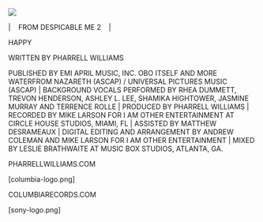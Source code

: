 <!DOCTYPE html>
<html lang="en">
    <head>
            <title>
                <h1>PHARRELL WILLIAMS</h1>
                    <h2>HAPPY</h2>
                    <h4>| FROM DESPICABLE ME 2 |</h4>
            </title>
    </head>       
    <body>
    <img src= "~Development/code/se-prep/phase-0-htmml-album-cover-lab/images/columbia-logo.png"/>
        

<!-- BACK -->

| &nbsp;&nbsp; FROM DESPICABLE ME 2 &nbsp;&nbsp; |

HAPPY

WRITTEN BY PHARRELL WILLIAMS

PUBLISHED BY EMI APRIL MUSIC, INC. OBO ITSELF AND MORE WATERFROM NAZARETH (ASCAP) / UNIVERSAL PICTURES MUSIC (ASCAP) | BACKGROUND VOCALS PERFORMED BY RHEA DUMMETT, TREVON HENDERSON, ASHLEY L. LEE, SHAMIKA HIGHTOWER, JASMINE MURRAY AND TERRENCE ROLLE | PRODUCED BY PHARRELL WILLIAMS | RECORDED BY MIKE LARSON FOR I AM OTHER ENTERTAINMENT AT CIRCLE HOUSE STUDIOS, MIAMI, FL | ASSISTED BY MATTHEW DESRAMEAUX | DIGITAL EDITING AND ARRANGEMENT BY ANDREW COLEMAN AND MIKE LARSON FOR I AM OTHER ENTERTAINMENT | MIXED BY LESLIE BRATHWAITE AT MUSIC BOX STUDIOS, ATLANTA, GA.

PHARRELLWILLIAMS.COM

[columbia-logo.png]

COLUMBIARECORDS.COM

[sony-logo.png]
</html>